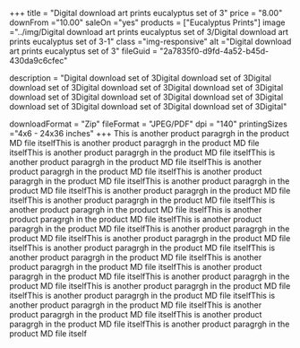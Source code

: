 +++
title = "Digital download art prints eucalyptus set of 3"
price = "8.00"
downFrom ="10.00"
saleOn ="yes"
products = ["Eucalyptus Prints"]
image ="../img/Digital download art prints eucalyptus set of 3/Digital download art prints eucalyptus set of 3-1"
class ="img-responsive"
alt ="Digital download art prints eucalyptus set of 3"
fileGuid = "2a7835f0-d9fd-4a52-b45d-430da9c6cfec"

description = "Digital download set of 3Digital download set of 3Digital download set of 3Digital download set of 3Digital download set of 3Digital download set of 3Digital download set of 3Digital download set of 3Digital download set of 3Digital download set of 3Digital download set of 3Digital"

downloadFormat = "Zip"
fileFormat = "JPEG/PDF"
dpi = "140"
printingSizes ="4x6 - 24x36 inches"
+++
This is another product paragrgh in the product MD file itselfThis is another product paragrgh in the product MD file itselfThis is another product paragrgh in the product MD file itselfThis is another product paragrgh in the product MD file itselfThis is another product paragrgh in the product MD file itselfThis is another product paragrgh in the product MD file itselfThis is another product paragrgh in the product MD file itselfThis is another product paragrgh in the product MD file itselfThis is another product paragrgh in the product MD file itselfThis is another product paragrgh in the product MD file itselfThis is another product paragrgh in the product MD file itselfThis is another product paragrgh in the product MD file itselfThis is another product paragrgh in the product MD file itselfThis is another product paragrgh in the product MD file itselfThis is another product paragrgh in the product MD file itselfThis is another product paragrgh in the product MD file itselfThis is another product paragrgh in the product MD file itselfThis is another product paragrgh in the product MD file itselfThis is another product paragrgh in the product MD file itselfThis is another product paragrgh in the product MD file itselfThis is another product paragrgh in the product MD file itselfThis is another product paragrgh in the product MD file itselfThis is another product paragrgh in the product MD file itselfThis is another product paragrgh in the product MD file itselfThis is another product paragrgh in the product MD file itself
